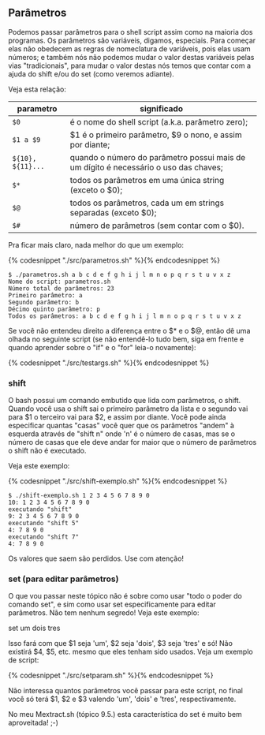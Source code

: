 ## Parâmetros

Podemos passar parâmetros para o shell script assim como na maioria
dos programas. Os parâmetros são variáveis, digamos, especiais. Para
começar elas não obedecem as regras de nomeclatura de variáveis, pois
elas usam números; e também nós não podemos mudar o valor destas
variáveis pelas vias "tradicionais", para mudar o valor destas nós temos
que contar com a ajuda do shift e/ou do set (como veremos adiante).

Veja esta relação:

parametro | significado
--- | ---
`$0`              | é o nome do shell script (a.k.a. parâmetro zero);
`$1 a $9`         | $1 é o primeiro parâmetro, $9 o nono, e assim por diante;
`${10}, ${11}...` | quando o número do parâmetro possui mais de um dígito é necessário o uso das chaves;
`$*`              | todos os parâmetros em uma única string (exceto o $0);
`$@`              | todos os parâmetros, cada um em strings separadas (exceto $0);
`$#`              | número de parâmetros (sem contar com o $0).

Pra ficar mais claro, nada melhor do que um exemplo:

{% codesnippet "./src/parametros.sh" %}{% endcodesnippet %}

```
$ ./parametros.sh a b c d e f g h i j l m n o p q r s t u v x z
Nome do script: parametros.sh
Número total de parâmetros: 23
Primeiro parâmetro: a
Segundo parâmetro: b
Décimo quinto parâmetro: p
Todos os parâmetros: a b c d e f g h i j l m n o p q r s t u v x z
```


Se você não entendeu direito a diferença entre o $* e o $@, então dê
uma olhada no seguinte script (se não entendê-lo tudo bem, siga em frente
e quando aprender sobre o "if" e o "for" leia-o novamente):

{% codesnippet "./src/testargs.sh" %}{% endcodesnippet %}



### shift

O bash possui um comando embutido que lida com parâmetros, o shift.
Quando você usa o shift sai o primeiro parâmetro da lista e o segundo vai
para $1 o terceiro vai para $2, e assim por diante. Você pode ainda
especificar quantas "casas" você quer que os parâmetros "andem" à
esquerda através de "shift n" onde 'n' é o número de casas, mas se o
número de casas que ele deve andar for maior que o número de parâmetros
o shift não é executado.

Veja este exemplo:

{% codesnippet "./src/shift-exemplo.sh" %}{% endcodesnippet %}

```
$ ./shift-exemplo.sh 1 2 3 4 5 6 7 8 9 0
10: 1 2 3 4 5 6 7 8 9 0
executando "shift"
9: 2 3 4 5 6 7 8 9 0
executando "shift 5"
4: 7 8 9 0
executando "shift 7"
4: 7 8 9 0
```

Os valores que saem são perdidos. Use com atenção!


### set (para editar parâmetros)

O que vou passar neste tópico não é sobre como usar "todo o poder do
comando set", e sim como usar set especificamente para editar parâmetros.
Não tem nenhum segredo! Veja este exemplo:

set um dois tres

Isso fará com que $1 seja 'um', $2 seja 'dois', $3 seja 'tres' e só!
Não existirá $4, $5, etc. mesmo que eles tenham sido usados. Veja um
exemplo de script:

{% codesnippet "./src/setparam.sh" %}{% endcodesnippet %}

Não interessa quantos parâmetros você passar para este script, no
final você só terá $1, $2 e $3 valendo 'um', 'dois' e 'tres',
respectivamente.

No meu Mextract.sh (tópico 9.5.) esta característica do set é muito
bem aproveitada! ;-)



